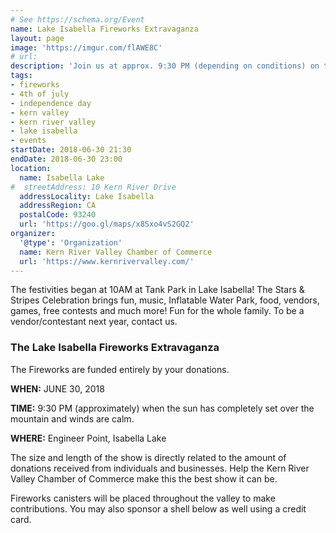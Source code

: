 ```yaml
---
# See https://schema.org/Event
name: Lake Isabella Fireworks Extravaganza
layout: page
image: 'https://imgur.com/flAWE8C'
# url:
description: 'Join us at approx. 9:30 PM (depending on conditions) on the 30th of June for the Lake Isabella Fireworks Extravaganza'
tags:
- fireworks
- 4th of july
- independence day
- kern valley
- kern river valley
- lake isabella
- events
startDate: 2018-06-30 21:30
endDate: 2018-06-30 23:00
location:
  name: Isabella Lake
#  streetAddress: 10 Kern River Drive
  addressLocality: Lake Isabella
  addressRegion: CA
  postalCode: 93240
  url: 'https://goo.gl/maps/x8Sxo4vS2GQ2'
organizer:
  '@type': 'Organization'
  name: Kern River Valley Chamber of Commerce
  url: 'https://www.kernrivervalley.com/'
---
```

The festivities began at 10AM at Tank Park in Lake Isabella! The Stars & Stripes
Celebration brings fun, music, Inflatable Water Park, food, vendors, games, free
contests and much more! Fun for the whole family. To be a vendor/contestant next
year, contact us.

### The Lake Isabella Fireworks Extravaganza
The Fireworks are funded entirely by
your donations.

**WHEN:** JUNE 30, 2018

**TIME:** 9:30 PM (approximately) when the sun has completely set over the mountain
and winds are calm.

**WHERE:** Engineer Point, Isabella Lake

The size and length of the show is directly related to the amount of donations
received from individuals and businesses. Help the Kern River Valley Chamber of Commerce
make this the best show it can be.

Fireworks canisters will be placed throughout the valley to make contributions.
You may also sponsor a shell below as well using a credit card.
